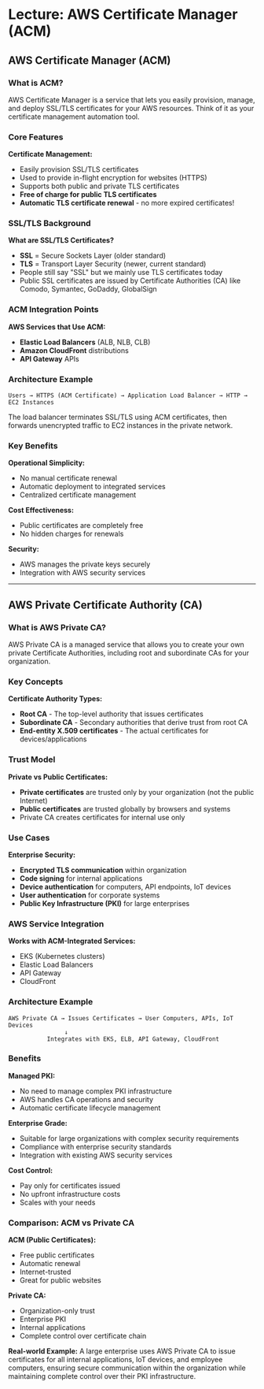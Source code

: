 # Lecture: AWS Certificate Manager (ACM)

## AWS Certificate Manager (ACM)

### What is ACM?
AWS Certificate Manager is a service that lets you easily provision, manage, and deploy SSL/TLS certificates for your AWS resources. Think of it as your certificate management automation tool.

### Core Features
**Certificate Management:**
- Easily provision SSL/TLS certificates
- Used to provide in-flight encryption for websites (HTTPS)
- Supports both public and private TLS certificates
- **Free of charge for public TLS certificates**
- **Automatic TLS certificate renewal** - no more expired certificates!

### SSL/TLS Background
**What are SSL/TLS Certificates?**
- **SSL** = Secure Sockets Layer (older standard)
- **TLS** = Transport Layer Security (newer, current standard)
- People still say "SSL" but we mainly use TLS certificates today
- Public SSL certificates are issued by Certificate Authorities (CA) like Comodo, Symantec, GoDaddy, GlobalSign

### ACM Integration Points
**AWS Services that Use ACM:**
- **Elastic Load Balancers** (ALB, NLB, CLB)
- **Amazon CloudFront** distributions
- **API Gateway** APIs

### Architecture Example
```
Users → HTTPS (ACM Certificate) → Application Load Balancer → HTTP → EC2 Instances
```

The load balancer terminates SSL/TLS using ACM certificates, then forwards unencrypted traffic to EC2 instances in the private network.

### Key Benefits
**Operational Simplicity:**
- No manual certificate renewal
- Automatic deployment to integrated services
- Centralized certificate management

**Cost Effectiveness:**
- Public certificates are completely free
- No hidden charges for renewals

**Security:**
- AWS manages the private keys securely
- Integration with AWS security services

---

## AWS Private Certificate Authority (CA)

### What is AWS Private CA?
AWS Private CA is a managed service that allows you to create your own private Certificate Authorities, including root and subordinate CAs for your organization.

### Key Concepts
**Certificate Authority Types:**
- **Root CA** - The top-level authority that issues certificates
- **Subordinate CA** - Secondary authorities that derive trust from root CA
- **End-entity X.509 certificates** - The actual certificates for devices/applications

### Trust Model
**Private vs Public Certificates:**
- **Private certificates** are trusted only by your organization (not the public Internet)
- **Public certificates** are trusted globally by browsers and systems
- Private CA creates certificates for internal use only

### Use Cases
**Enterprise Security:**
- **Encrypted TLS communication** within organization
- **Code signing** for internal applications
- **Device authentication** for computers, API endpoints, IoT devices
- **User authentication** for corporate systems
- **Public Key Infrastructure (PKI)** for large enterprises

### AWS Service Integration
**Works with ACM-Integrated Services:**
- EKS (Kubernetes clusters)
- Elastic Load Balancers
- API Gateway
- CloudFront

### Architecture Example
```
AWS Private CA → Issues Certificates → User Computers, APIs, IoT Devices
                ↓
           Integrates with EKS, ELB, API Gateway, CloudFront
```

### Benefits
**Managed PKI:**
- No need to manage complex PKI infrastructure
- AWS handles CA operations and security
- Automatic certificate lifecycle management

**Enterprise Grade:**
- Suitable for large organizations with complex security requirements
- Compliance with enterprise security standards
- Integration with existing AWS security services

**Cost Control:**
- Pay only for certificates issued
- No upfront infrastructure costs
- Scales with your needs

### Comparison: ACM vs Private CA

**ACM (Public Certificates):**
- Free public certificates
- Automatic renewal
- Internet-trusted
- Great for public websites

**Private CA:**
- Organization-only trust
- Enterprise PKI
- Internal applications
- Complete control over certificate chain

**Real-world Example:** A large enterprise uses AWS Private CA to issue certificates for all internal applications, IoT devices, and employee computers, ensuring secure communication within the organization while maintaining complete control over their PKI infrastructure.